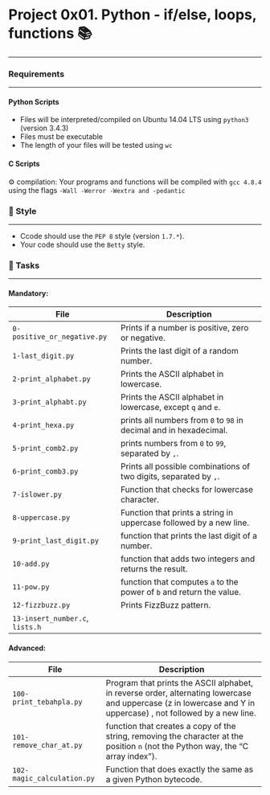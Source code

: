# Project 0x01. Python - if/else, loops, functions :books:
***

### Requirements
***
#### Python Scripts
* Files will be interpreted/compiled on Ubuntu 14.04 LTS using `python3` (version 3.4.3)
* Files must be executable
* The length of your files will be tested using `wc`

#### C Scripts
:gear: compilation: Your programs and functions will be compiled with `gcc 4.8.4` using the flags `-Wall -Werror -Wextra and -pedantic`

### :art: Style
***
* Ccode should use the `PEP 8` style (version `1.7.*`).
* Your code should use the `Betty` style.

### :dart: Tasks
***
#### Mandatory:

| File | Description |
| --- | --- |
| `0-positive_or_negative.py` | Prints if a number is positive, zero or negative. |
| `1-last_digit.py` | Prints the last digit of a random number. |
| `2-print_alphabet.py` | Prints the ASCII alphabet in lowercase.|
| `3-print_alphabt.py` | Prints the ASCII alphabet in lowercase, except `q` and `e`. |
| `4-print_hexa.py` | prints all numbers from `0` to `98` in decimal and in hexadecimal. |
| `5-print_comb2.py` | prints numbers from `0` to `99`, separated by `,`.|
| `6-print_comb3.py` | Prints all possible combinations of two digits, separated by `,`. |
| `7-islower.py` | Function that checks for lowercase character. |
| `8-uppercase.py` | Function that prints a string in uppercase followed by a new line.|
| `9-print_last_digit.py` | function that prints the last digit of a number. |
| `10-add.py` | function that adds two integers and returns the result. |
| `11-pow.py` | function that computes `a` to the power of `b` and return the value. |
| `12-fizzbuzz.py` | Prints FizzBuzz pattern. |
| `13-insert_number.c`, `lists.h` | |

#### Advanced:

| File | Description |
| --- | --- |
| `100-print_tebahpla.py` | Program that prints the ASCII alphabet, in reverse order, alternating lowercase and uppercase (z in lowercase and Y in uppercase) , not followed by a new line. |
| `101-remove_char_at.py` | function that creates a copy of the string, removing the character at the position `n` (not the Python way, the “C array index”). |
| `102-magic_calculation.py` | 	Function that does exactly the same as a given Python bytecode. |
